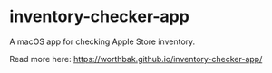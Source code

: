 # inventory-checker-app
A macOS app for checking Apple Store inventory. 

Read more here: https://worthbak.github.io/inventory-checker-app/
